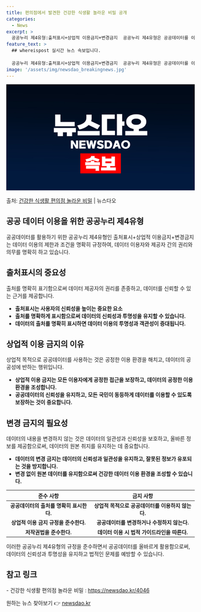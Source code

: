 ```yaml
---
title: 편의점에서 발견한 건강한 식생활 놀라운 비밀 공개
categories:
  - News
excerpt: >
  공공누리 제4유형:출처표시+상업적 이용금지+변경금지  공공누리 제4유형은 공공데이터를 이용하는 데 있어서 중…
feature_text: >
  ## whereispost 실시간 뉴스 속보입니다.

  공공누리 제4유형:출처표시+상업적 이용금지+변경금지  공공누리 제4유형은 공공데이터를 이용하는 데 있어서 중…
image: '/assets/img/newsdao_breakingnews.jpg'
---
```


![뉴스다오 속보](/assets/img/newsdao_breakingnews.jpg)

<p>출처: <a href="https://newsdao.kr/4046" rel="dofollow">건강한 식생활 편의점 놀라운 비밀</a> | 뉴스다오</p>

<h2 data-ke-size="size26">공공 데이터 이용을 위한 공공누리 제4유형</h2>
<p data-ke-size="size16">공공데이터를 활용하기 위한 공공누리 제4유형인 출처표시+상업적 이용금지+변경금지는 데이터 이용의 제한과 조건을 명확히 규정하여, 데이터 이용자와 제공자 간의 권리와 의무를 명확히 하고 있습니다.</p>

<h2 data-ke-size="size24">출처표시의 중요성</h2>
<p data-ke-size="size16">출처를 명확히 표기함으로써 데이터 제공자의 권리를 존중하고, 데이터를 신뢰할 수 있는 근거를 제공합니다.</p>
<ul>
<li><b>출처표시는 사용자의 신뢰성을 높이는 중요한 요소</b></li>
<li><b>출처를 명확하게 표시함으로써 데이터의 신뢰성과 투명성을 유지할 수 있습니다.</b></li>
<li><b>데이터의 출처를 명확히 표시하면 데이터 이용의 투명성과 객관성이 증대됩니다.</b></li>
</ul>

<h2 data-ke-size="size24">상업적 이용 금지의 이유</h2>
<p data-ke-size="size16">상업적 목적으로 공공데이터를 사용하는 것은 공정한 이용 환경을 해치고, 데이터의 공공성에 반하는 행위입니다.</p>
<ul>
<li><b>상업적 이용 금지는 모든 이용자에게 공정한 접근을 보장하고, 데이터의 공정한 이용 환경을 조성합니다.</b></li>
<li><b>공공데이터의 신뢰성을 유지하고, 모든 국민이 동등하게 데이터를 이용할 수 있도록 보장하는 것이 중요합니다.</b></li>
</ul>

<h2 data-ke-size="size24">변경 금지의 필요성</h2>
<p data-ke-size="size16">데이터의 내용을 변경하지 않는 것은 데이터의 일관성과 신뢰성을 보호하고, 올바른 정보를 제공함으로써, 데이터의 원본 취지를 유지하는 데 중요합니다.</p>
<ul>
<li><b>데이터의 변경 금지는 데이터의 신뢰성과 일관성을 유지하고, 잘못된 정보가 유포되는 것을 방지합니다.</b></li>
<li><b>변경 없이 원본 데이터를 유지함으로써 건강한 데이터 이용 환경을 조성할 수 있습니다.</b></li>
</ul>

<table>
<thead>
<tr>
<th style="text-align: center;">준수 사항</th>
<th style="text-align: center;">금지 사항</th>
</tr>
</thead>
<tbody>
<tr>
<td style="text-align: center; height: 17px;"><b>공공데이터의 출처를 명확히 표시한다.</b></td>
<td style="text-align: center; height: 17px;"><b>상업적 목적으로 공공데이터를 이용하지 않는다.</b></td>
</tr>
<tr>
<td style="text-align: center; height: 17px;"><b>상업적 이용 금지 규정을 준수한다.</b></td>
<td style="text-align: center; height: 17px;"><b>공공데이터를 변경하거나 수정하지 않는다.</b></td>
</tr>
<tr>
<td style="text-align: center; height: 17px;"><b>저작권법을 준수한다.</b></td>
<td style="text-align: center; height: 17px;"><b>데이터 이용 시 법적 가이드라인을 따른다.</b></td>
</tr>
</tbody>
</table>

<p data-ke-size="size16">이러한 공공누리 제4유형의 규정을 준수하면서 공공데이터를 올바르게 활용함으로써, 데이터의 신뢰성과 투명성을 유지하고 법적인 문제를 예방할 수 있습니다.</p>

<h2 data-ke-size="size24">참고 링크</h2>
<p data-ke-size="size16">- 건강한 식생활 편의점 놀라운 비밀 : <a href="https://newsdao.kr/4046">https://newsdao.kr/4046</a></p>
 

원하는 뉴스 찾아보기 👉 <a href="https://newsdao.kr" rel="dofollow">newsdao.kr</a>


